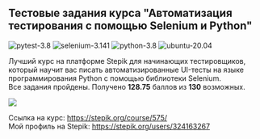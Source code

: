 ## Тестовые задания курса "Автоматизация тестирования с помощью Selenium и Python"


![pytest-3.8](https://img.shields.io/badge/pytest-3.6.2-blue "Использованная версия PyTest")
![selenium-3.141](https://img.shields.io/badge/selenium-3.141-blue "Использованная версия Selenium")
![python-3.8](https://badgen.net/pypi/python/black)
![ubuntu-20.04](https://img.shields.io/badge/ubuntu-20.04-blue "Ubuntu")

Лучший курс на платформе Stepik для начинающих тестировщиков, который научит вас писать автоматизированные UI-тесты на языке программирования Python с помощью библиотеки Selenium.  
Все задания пройдены. Получено **128.75** баллов из **130** возможных.

<img align='center' src='https://stepik.org/certificate/ad23b30653d4b38c027f1101499770919a015441.png' />

Ссылка на курс: https://stepik.org/course/575/  
Мой профиль на Stepik: https://stepik.org/users/324163267

